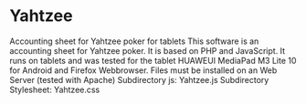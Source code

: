 # Yahtzee
Accounting sheet for Yahtzee poker for tablets
This software is an accounting sheet for Yahtzee poker. It is based on PHP and JavaScript. 
It runs on tablets and was tested for the tablet HUAWEUI MediaPad M3 Lite 10 for Android and Firefox Webbrowser.
Files must be installed on an Web Server (tested with Apache)
Subdirectory js: Yahtzee.js
Subdirectory Stylesheet: Yahtzee.css
